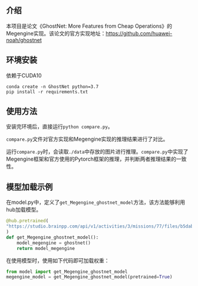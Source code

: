 ## 介绍

本项目是论文《GhostNet: More Features from Cheap Operations》的Megengine实现。该论文的官方实现地址：https://github.com/huawei-noah/ghostnet


## 环境安装

依赖于CUDA10

```
conda create -n GhostNet python=3.7
pip install -r requirements.txt
```

## 使用方法

安装完环境后，直接运行`python compare.py`。

`compare.py`文件对官方实现和Megengine实现的推理结果进行了对比。

运行`compare.py`时，会读取`./data`中存放的图片进行推理。`compare.py`中实现了Megengine框架和官方使用的Pytorch框架的推理，并判断两者推理结果的一致性。

## 模型加载示例

在model.py中，定义了```get_Megengine_ghostnet_model```方法，该方法能够利用hub加载模型。
```python
@hub.pretrained(
"https://studio.brainpp.com/api/v1/activities/3/missions/77/files/b5dab1b3-a56b-4739-82ae-d11e2eaafa7c"
)
def get_Megengine_ghostnet_model():
    model_megengine = ghostnet()
    return model_megengine
```

在使用模型时，使用如下代码即可加载权重：
```python
from model import get_Megengine_ghostnet_model 
megengine_model = get_Megengine_ghostnet_model(pretrained=True)
```
